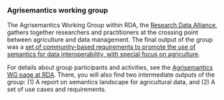 ### Agrisemantics working group
The Agrisemantics Working Group within RDA, the [Research Data Alliance](https://www.rd-alliance.org), gathers together researchers and practitioners at the crossing point between agriculture and data management. The final output of the group was a [set of community-based requirements to promote the use of semantics for data interoperability, with special focus on agriculture](https://agrisemantics.org/#agsem_recommendations/).

For details about group participants and activities, see the [Agrisemantics WG page at RDA](https://www.rd-alliance.org/groups/agrisemantics-wg.html). There, you will also find two intermediate outputs of the group: (1) A report on semantics landscape for agricultural data, and (2) A set of use cases and requirements.
